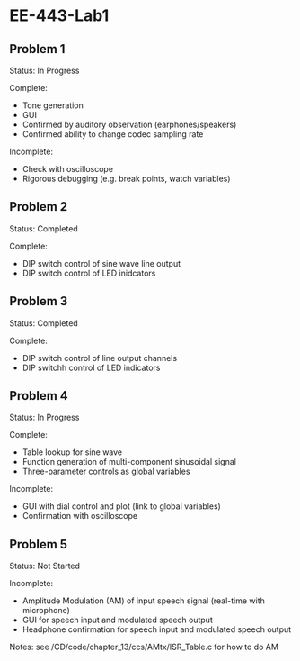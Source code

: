 # EE-443-Lab1

## Problem 1
Status: In Progress

Complete:
- Tone generation
- GUI
- Confirmed by auditory observation (earphones/speakers)
- Confirmed ability to change codec sampling rate

Incomplete:
- Check with oscilloscope
- Rigorous debugging (e.g. break points, watch variables)

## Problem 2
Status: Completed

Complete:
- DIP switch control of sine wave line output
- DIP switch control of LED inidcators

## Problem 3
Status: Completed

Complete:
- DIP switch control of line output channels
- DIP switchh control of LED indicators

## Problem 4
Status: In Progress

Complete:
- Table lookup for sine wave
- Function generation of multi-component sinusoidal signal
- Three-parameter controls as global variables

Incomplete:
- GUI with dial control and plot (link to global variables)
- Confirmation with oscilloscope

## Problem 5
Status: Not Started

Incomplete:
- Amplitude Modulation (AM) of input speech signal (real-time with microphone)
- GUI for speech input and modulated speech output
- Headphone confirmation for speech input and modulated speech output

Notes: see /CD/code/chapter_13/ccs/AMtx/ISR_Table.c for how to do AM
